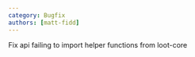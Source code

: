 ```yaml
---
category: Bugfix
authors: [matt-fidd]
---
```


Fix api failing to import helper functions from loot-core
